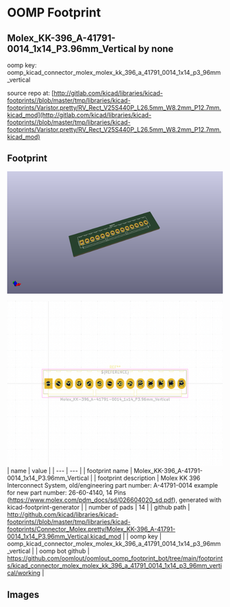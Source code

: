 # OOMP Footprint  
## Molex_KK-396_A-41791-0014_1x14_P3.96mm_Vertical  by none  
  
oomp key: oomp_kicad_connector_molex_molex_kk_396_a_41791_0014_1x14_p3_96mm_vertical  
  
source repo at: [http://gitlab.com/kicad/libraries/kicad-footprints//blob/master/tmp/libraries/kicad-footprints/Varistor.pretty/RV_Rect_V25S440P_L26.5mm_W8.2mm_P12.7mm.kicad_mod](http://gitlab.com/kicad/libraries/kicad-footprints//blob/master/tmp/libraries/kicad-footprints/Varistor.pretty/RV_Rect_V25S440P_L26.5mm_W8.2mm_P12.7mm.kicad_mod)  
## Footprint  
  
[![working_kicad_pcb_3d.png](working_kicad_pcb_3d_600.png)](working_kicad_pcb_3d.png)  
  
[![working.png](working_600.png)](working.png)  
| name | value | 
| --- | --- | 
| footprint name | Molex_KK-396_A-41791-0014_1x14_P3.96mm_Vertical | 
| footprint description | Molex KK 396 Interconnect System, old/engineering part number: A-41791-0014 example for new part number: 26-60-4140, 14 Pins (https://www.molex.com/pdm_docs/sd/026604020_sd.pdf), generated with kicad-footprint-generator | 
| number of pads | 14 | 
| github path | http://github.com/kicad/libraries/kicad-footprints//blob/master/tmp/libraries/kicad-footprints/Connector_Molex.pretty/Molex_KK-396_A-41791-0014_1x14_P3.96mm_Vertical.kicad_mod | 
| oomp key | oomp_kicad_connector_molex_molex_kk_396_a_41791_0014_1x14_p3_96mm_vertical | 
| oomp bot github | https://github.com/oomlout/oomlout_oomp_footprint_bot/tree/main/footprints/kicad_connector_molex_molex_kk_396_a_41791_0014_1x14_p3_96mm_vertical/working | 
## Images  
